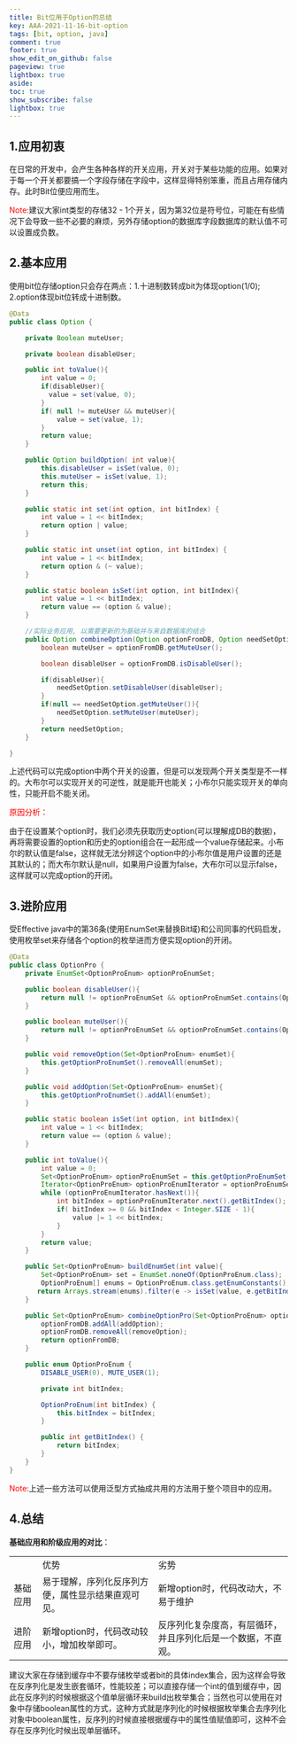 ```yaml
---
title: Bit位用于Option的总结
key: AAA-2021-11-16-bit-option
tags: [bit, option, java]
comment: true
footer: true
show_edit_on_github: false
pageview: true
lightbox: true
aside:
toc: true
show_subscribe: false
lightbox: true
---
```


## 1.应用初衷

在日常的开发中，会产生各种各样的开关应用，开关对于某些功能的应用。如果对于每一个开关都要搞一个字段存储在字段中，这样显得特别笨重，而且占用存储内存。此时Bit位便应用而生。

<font color=red>Note:</font>建议大家int类型的存储32 - 1个开关，因为第32位是符号位，可能在有些情况下会导致一些不必要的麻烦，另外存储option的数据库字段数据库的默认值不可以设置成负数。

## 2.基本应用
使用bit位存储option只会存在两点：1.十进制数转成bit为体现option(1/0); 2.option体现bit位转成十进制数。

```java
@Data
public class Option {

    private Boolean muteUser;

    private boolean disableUser;

    public int toValue(){
        int value = 0;
        if(disableUser){
          value = set(value, 0);
        }
        if( null != muteUser && muteUser){
            value = set(value, 1);
        }
        return value;
    }

    public Option buildOption( int value){
        this.disableUser = isSet(value, 0);
        this.muteUser = isSet(value, 1);
        return this;
    }

    public static int set(int option, int bitIndex) {
        int value = 1 << bitIndex;
        return option | value;
    }

    public static int unset(int option, int bitIndex) {
        int value = 1 << bitIndex;
        return option & (~ value);
    }

    public static boolean isSet(int option, int bitIndex){
        int value = 1 << bitIndex;
        return value == (option & value);
    }

    //实际业务应用, 以需要更新的为基础并与来自数据库的结合
    public Option combineOption(Option optionFromDB, Option needSetOption){
        boolean muteUser = optionFromDB.getMuteUser();

        boolean disableUser = optionFromDB.isDisableUser();

        if(disableUser){
            needSetOption.setDisableUser(disableUser);
        }
        if(null == needSetOption.getMuteUser()){
            needSetOption.setMuteUser(muteUser);
        }
        return needSetOption;
    }

}
```

上述代码可以完成option中两个开关的设置，但是可以发现两个开关类型是不一样的。大布尔可以实现开关的可逆性，就是能开也能关；小布尔只能实现开关的单向性，只能开启不能关闭。

<font color=red>原因分析：</font>

由于在设置某个option时，我们必须先获取历史option(可以理解成DB的数据)，再将需要设置的option和历史的option组合在一起形成一个value存储起来。小布尔的默认值是false，这样就无法分辨这个option中的小布尔值是用户设置的还是其默认的；而大布尔默认是null，如果用户设置为false，大布尔可以显示false，这样就可以完成option的开闭。

## 3.进阶应用

受Effective java中的第36条(使用EnumSet来替换Bit域)和公司同事的代码启发，使用枚举set来存储各个option的枚举进而方便实现option的开闭。

```java
@Data
public class OptionPro {
    private EnumSet<OptionProEnum> optionProEnumSet;

    public boolean disableUser(){
        return null != optionProEnumSet && optionProEnumSet.contains(OptionProEnum.DISABLE_USER);
    }

    public boolean muteUser(){
        return null != optionProEnumSet && optionProEnumSet.contains(OptionProEnum.MUTE_USER);
    }

    public void removeOption(Set<OptionProEnum> enumSet){
        this.getOptionProEnumSet().removeAll(enumSet);
    }

    public void addOption(Set<OptionProEnum> enumSet){
        this.getOptionProEnumSet().addAll(enumSet);
    }

    public static boolean isSet(int option, int bitIndex){
        int value = 1 << bitIndex;
        return value == (option & value);
    }

    public int toValue(){
        int value = 0;
        Set<OptionProEnum> optionProEnumSet = this.getOptionProEnumSet();
        Iterator<OptionProEnum> optionProEnumIterator = optionProEnumSet.iterator();
        while (optionProEnumIterator.hasNext()){
            int bitIndex = optionProEnumIterator.next().getBitIndex();
            if( bitIndex >= 0 && bitIndex < Integer.SIZE - 1){
                value |= 1 << bitIndex;
            }
        }
        return value;
    }

    public Set<OptionProEnum> buildEnumSet(int value){
        Set<OptionProEnum> set = EnumSet.noneOf(OptionProEnum.class);
        OptionProEnum[] enums = OptionProEnum.class.getEnumConstants();
       return Arrays.stream(enums).filter(e -> isSet(value, e.getBitIndex())).collect(Collectors.toSet());
    }

    public Set<OptionProEnum> combineOptionPro(Set<OptionProEnum> optionFromDB, Set<OptionProEnum> addOption, Set<OptionProEnum> removeOption){
        optionFromDB.addAll(addOption);
        optionFromDB.removeAll(removeOption);
        return optionFromDB;
    }

    public enum OptionProEnum {
        DISABLE_USER(0), MUTE_USER(1);

        private int bitIndex;

        OptionProEnum(int bitIndex) {
            this.bitIndex = bitIndex;
        }

        public int getBitIndex() {
            return bitIndex;
        }
    }
}

```

<font color = red>Note:</font>上述一些方法可以使用泛型方式抽成共用的方法用于整个项目中的应用。

## 4.总结

**基础应用和阶级应用的对比**：

<table>
<tbody>
<tr>
<td></td>
<td>优势</td>
<td>劣势</td>
</tr>

<tr>
<td>基础应用</td>
<td>易于理解，序列化反序列方便，属性显示结果直观可见。</td>
<td>新增option时，代码改动大，不易于维护
</td>
</tr>

<tr>
<td>进阶应用</td>
<td>新增option时，代码改动较小，增加枚举即可。</td>
<td>反序列化复杂度高，有层循环，并且序列化后是一个数据，不直观。</td>
</tr>
</tbody>
</table>

建议大家在存储到缓存中不要存储枚举或者bit的具体index集合，因为这样会导致在反序列化是发生嵌套循环，性能较差；可以直接存储一个int的值到缓存中，因此在反序列的时候根据这个值单层循环来build出枚举集合；当然也可以使用在对象中存储boolean属性的方式，这种方式就是序列化的时候根据枚举集合去序列化对象中boolean属性，反序列的时候直接根据缓存中的属性值赋值即可，这种不会存在反序列化时候出现单层循环。

